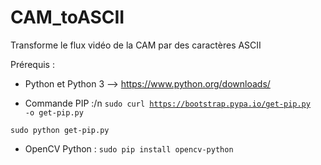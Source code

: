 # CAM_toASCII
Transforme le flux vidéo de la CAM par des caractères ASCII

Prérequis :

- Python et Python 3 --> https://www.python.org/downloads/

- Commande PIP :/n
<code>sudo curl https://bootstrap.pypa.io/get-pip.py -o get-pip.py</code>

<code>sudo python get-pip.py</code>

- OpenCV Python :
<code>sudo pip install opencv-python</code>
